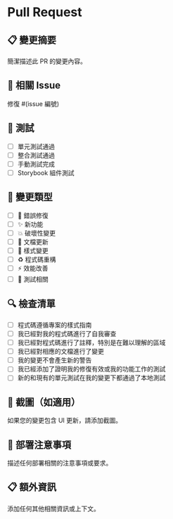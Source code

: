 # Pull Request

## 📋 變更摘要

簡潔描述此 PR 的變更內容。

## 🔗 相關 Issue

修復 #(issue 編號)

## 🧪 測試

- [ ] 單元測試通過
- [ ] 整合測試通過
- [ ] 手動測試完成
- [ ] Storybook 組件測試

## 📝 變更類型

- [ ] 🐛 錯誤修復
- [ ] ✨ 新功能
- [ ] 💥 破壞性變更
- [ ] 📝 文檔更新
- [ ] 🎨 樣式變更
- [ ] ♻️ 程式碼重構
- [ ] ⚡ 效能改善
- [ ] 🧪 測試相關

## 🔍 檢查清單

- [ ] 程式碼遵循專案的樣式指南
- [ ] 我已經對我的程式碼進行了自我審查
- [ ] 我已經對程式碼進行了註釋，特別是在難以理解的區域
- [ ] 我已經對相應的文檔進行了變更
- [ ] 我的變更不會產生新的警告
- [ ] 我已經添加了證明我的修復有效或我的功能工作的測試
- [ ] 新的和現有的單元測試在我的變更下都通過了本地測試

## 📸 截圖（如適用）

如果您的變更包含 UI 更新，請添加截圖。

## 🚀 部署注意事項

描述任何部署相關的注意事項或要求。

## 📋 額外資訊

添加任何其他相關資訊或上下文。